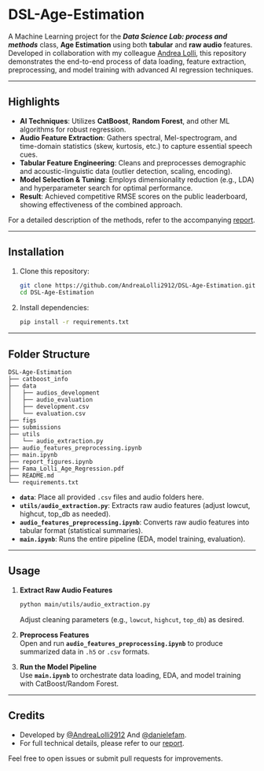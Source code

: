 # DSL-Age-Estimation

A Machine Learning project for the **_Data Science Lab: process and methods_** class, **Age Estimation** using both **tabular** and **raw audio** features. Developed in collaboration with my colleague [Andrea Lolli](https://github.com/AndreaLolli2912), this repository demonstrates the end-to-end process of data loading, feature extraction, preprocessing, and model training with advanced AI regression techniques.

---

## Highlights

- **AI Techniques**: Utilizes **CatBoost**, **Random Forest**, and other ML algorithms for robust regression.  
- **Audio Feature Extraction**: Gathers spectral, Mel-spectrogram, and time-domain statistics (skew, kurtosis, etc.) to capture essential speech cues.  
- **Tabular Feature Engineering**: Cleans and preprocesses demographic and acoustic-linguistic data (outlier detection, scaling, encoding).  
- **Model Selection & Tuning**: Employs dimensionality reduction (e.g., LDA) and hyperparameter search for optimal performance.  
- **Result**: Achieved competitive RMSE scores on the public leaderboard, showing effectiveness of the combined approach.

For a detailed description of the methods, refer to the accompanying [report](./Fama_Lolli_Age_Regression.pdf).

---

## Installation

1. Clone this repository:
   ```bash
   git clone https://github.com/AndreaLolli2912/DSL-Age-Estimation.git
   cd DSL-Age-Estimation
   ```
2. Install dependencies:
   ```bash
   pip install -r requirements.txt
   ```

---

## Folder Structure

```
DSL-Age-Estimation
├── catboost_info
├── data
│   ├── audios_development
│   ├── audio_evaluation
│   ├── development.csv
│   └── evaluation.csv
├── figs
├── submissions
├── utils
│   └── audio_extraction.py
├── audio_features_preprocessing.ipynb
├── main.ipynb
├── report_figures.ipynb
├── Fama_Lolli_Age_Regression.pdf
├── README.md
└── requirements.txt
```

- **`data`**: Place all provided `.csv` files and audio folders here.  
- **`utils/audio_extraction.py`**: Extracts raw audio features (adjust lowcut, highcut, top_db as needed).  
- **`audio_features_preprocessing.ipynb`**: Converts raw audio features into tabular format (statistical summaries).  
- **`main.ipynb`**: Runs the entire pipeline (EDA, model training, evaluation).

---

## Usage

1. **Extract Raw Audio Features**  
   ```bash
   python main/utils/audio_extraction.py
   ```
   Adjust cleaning parameters (e.g., `lowcut`, `highcut`, `top_db`) as desired.

2. **Preprocess Features**  
   Open and run **`audio_features_preprocessing.ipynb`** to produce summarized data in `.h5` or `.csv` formats.

3. **Run the Model Pipeline**  
   Use **`main.ipynb`** to orchestrate data loading, EDA, and model training with CatBoost/Random Forest.

---

## Credits

- Developed by [@AndreaLolli2912](https://github.com/AndreaLolli2912) And [@danielefam](https://github.com/danielefam).  
- For full technical details, please refer to our [report](./Fama_Lolli_Age_Regression.pdf).

Feel free to open issues or submit pull requests for improvements.
